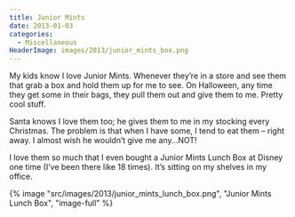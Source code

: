 ```yaml
---
title: Junior Mints
date: 2013-01-03
categories: 
  - Miscellaneous
HeaderImage: images/2013/junior_mints_box.png
---
```


My kids know I love Junior Mints. Whenever they’re in a store and see them that grab a box and hold them up for me to see. On Halloween, any time they get some in their bags, they pull them out and give them to me. Pretty cool stuff.

Santa knows I love them too; he gives them to me in my stocking every Christmas. The problem is that when I have some, I tend to eat them – right away. I almost wish he wouldn’t give me any…NOT!

I love them so much that I even bought a Junior Mints Lunch Box at Disney one time (I’ve been there like 18 times). It’s sitting on my shelves in my office.

{% image "src/images/2013/junior_mints_lunch_box.png", "Junior Mints Lunch Box", "image-full" %}
